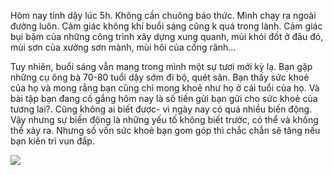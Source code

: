 Hôm nay tỉnh dậy lúc 5h. Không cần chuông báo thức. Mình chạy ra ngoài đường luôn.
Cảm giác không khí buổi sáng cũng k quá trong lành. Cảm giác bụi bặm của những công trình xây dựng xung quanh, mùi khói đốt ở đâu đó, mùi sơn của xưởng sơn mành, mùi hôi của cống rãnh...

 Tuy nhiên, buổi sáng vẫn mang trong mình một sự tươi mới kỳ lạ. Bạn gặp những cụ ông bà 70-80 tuổi dậy sớm đi bộ, quét sân. Bạn thấy sức khoẻ của họ và mong rằng bạn cũng chỉ mong khoẻ như họ ở cái tuổi của họ. Và bài tập bạn đang cố gắng hôm nay là số tiền gửi bạn gửi cho sức khoẻ của tương lai?. Cũng không ai biết được- vì ngày nay có quá nhiều biến động.  Vậy nhưng sự biến động là những yếu tố không biết trước, có thể và không thể xảy ra. Nhưng số vốn sức khoẻ bạn gom góp thì chắc chắn sẽ tăng nếu bạn kiên trì vun đắp.


![](https://i.imgur.com/OWxZO3C.png)
